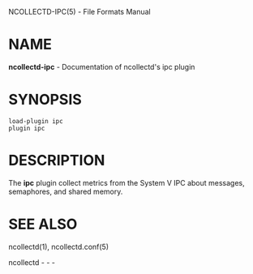 NCOLLECTD-IPC(5) - File Formats Manual

# NAME

**ncollectd-ipc** - Documentation of ncollectd's ipc plugin

# SYNOPSIS

	load-plugin ipc
	plugin ipc

# DESCRIPTION

The **ipc** plugin collect metrics from the System V IPC about messages,
semaphores, and shared memory.

# SEE ALSO

ncollectd(1),
ncollectd.conf(5)

ncollectd - - -
